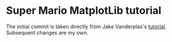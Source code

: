 # Super Mario MatplotLib tutorial
The initial commit is taken directly from Jake Vanderplas's [tutorial](http://jakevdp.github.io/blog/2013/01/13/hacking-super-mario-bros-with-python/).  Subsequent changes are my own.